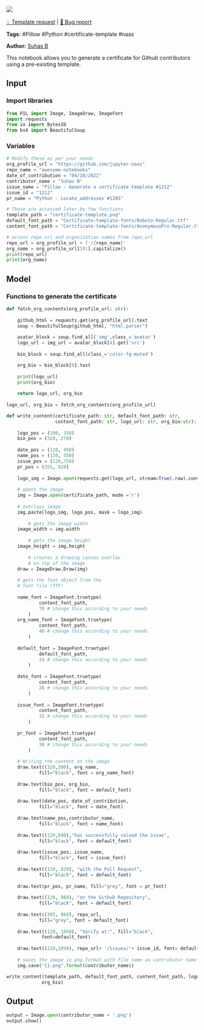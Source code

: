 <a href="https://app.naas.ai/user-redirect/naas/downloader?url=https://raw.githubusercontent.com/jupyter-naas/awesome-notebooks/master/Pillow/Pillow_Generate_A_Certificate_Template.ipynb" target="_parent"><img src="https://naasai-public.s3.eu-west-3.amazonaws.com/open_in_naas.svg"/></a><br><br><a href="https://github.com/jupyter-naas/awesome-notebooks/issues/new?assignees=&labels=&template=template-request.md&title=Tool+-+Action+of+the+notebook+">💡 Template request</a> | <a href="https://github.com/jupyter-naas/awesome-notebooks/issues/new?assignees=&labels=bug&template=bug_report.md&title=Pillow+-+Generate+A+Certificate+Template:+Error+short+description">🚨 Bug report</a>

**Tags:** #Pillow #Python #certificate-template #naas

**Author:** [Suhas B](https://www.linkedin.com/in/suhasbrao/)

This notebook allows you to generate a certificate for Github contributors using a pre-existing template.

## Input

### Import libraries


```python
from PIL import Image, ImageDraw, ImageFont
import requests
from io import BytesIO
from bs4 import BeautifulSoup
```

### Variables


```python
# Modify these as per your needs
org_profile_url = "https://github.com/jupyter-naas"
repo_name = "awesome-notebooks"
date_of_contribution = "04/10/2022"
contributor_name = "Suhas B"
issue_name = "Pillow - Generate a certificate template #1212"
issue_id = "1212"
pr_name = "Python - Locate_addresses #1205"

# These are accessed later by few functions
template_path = "certificate-template.png"
default_font_path = "Certificate-template-fonts/Roboto-Regular.ttf"
content_font_path = "Certificate-template-fonts/AnonymousPro-Regular.ttf"
```


```python
# access repo url and organization names from repo_url
repo_url = org_profile_url + f'/{repo_name}'
org_name = org_profile_url[19:].capitalize()
print(repo_url)
print(org_name)
```

## Model

### Functions to generate the certificate


```python
def fetch_org_contents(org_profile_url: str):
    
    github_html = requests.get(org_profile_url).text
    soup = BeautifulSoup(github_html, "html.parser")
    
    avatar_block = soup.find_all('img',class_='avatar')
    logo_url = img_url = avatar_block[4].get('src')
    
    bio_block = soup.find_all(class_='color-fg-muted')

    org_bio = bio_block[9].text
    
    print(logo_url)
    print(org_bio)
    
    return logo_url, org_bio
    
logo_url, org_bio = fetch_org_contents(org_profile_url)
```


```python
def write_content(certificate_path: str, default_font_path: str, 
                  content_font_path: str, logo_url: str, org_bio:str):
    
    logo_pos = (100, 150)
    bio_pos = (320, 270)
    
    date_pos = (120, 450)
    name_pos = (120, 550)
    issue_pos = (120,750)
    pr_pos = (355, 820)
    
    logo_img = Image.open(requests.get(logo_url, stream=True).raw).convert("RGBA")
       
    # opens the image
    img = Image.open(certificate_path, mode ='r')
    
    # overlays image
    img.paste(logo_img, logo_pos, mask = logo_img)
    
        # gets the image width
    image_width = img.width
          
        # gets the image height
    image_height = img.height 
   
        # creates a drawing canvas overlay 
        # on top of the image
    draw = ImageDraw.Draw(img)
   
    # gets the font object from the 
    # font file (TTF)
    
    name_font = ImageFont.truetype(
            content_font_path,
            70 # change this according to your needs
        )
    org_name_font = ImageFont.truetype(
            content_font_path,
            40 # change this according to your needs
        )
    
    default_font = ImageFont.truetype(
            default_font_path,
            24 # change this according to your needs
        )
    
    date_font = ImageFont.truetype(
            content_font_path,
            28 # change this according to your needs
        )
    
    issue_font = ImageFont.truetype(
            content_font_path,
            32 # change this according to your needs
        )
    
    pr_font = ImageFont.truetype(
            content_font_path,
            30 # change this according to your needs
        )
    
    # Writing the content on the image 
    draw.text((320,200), org_name,
            fill="black", font = org_name_font)
    
    draw.text(bio_pos, org_bio,
            fill="black", font = default_font)
    
    draw.text(date_pos, date_of_contribution,
            fill="black", font = date_font)
    
    draw.text(name_pos,contributor_name,
            fill="black", font = name_font)
    
    draw.text((120,690),"has successfully solved the issue",
            fill="black", font = default_font)
    
    draw.text(issue_pos, issue_name,
            fill="black", font = issue_font)
    
    draw.text((120, 820), "with the Pull Request",
            fill="black", font = default_font)
    
    draw.text(pr_pos, pr_name, fill="grey", font = pr_font)
    
    draw.text((120, 860), "on the Github Repository",
            fill="black", font = default_font)
    
    draw.text((395, 860), repo_url,
            fill="grey", font = default_font)
    
    draw.text((120, 1050), "Verify at:", fill="black",
             font=default_font)
    
    draw.text((220,1050), repo_url+ '/issues/'+ issue_id, font= default_font,fill="black")
    
    # saves the image in png format with file name as contributor name
    img.save("{}.png".format(contributor_name)) 
```


```python
write_content(template_path, default_font_path, content_font_path, logo_url,
             org_bio)
```

## Output


```python
output = Image.open(contributor_name + '.png')
output.show()
```


```python

```
